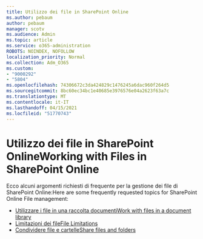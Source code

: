 ```yaml
---
title: Utilizzo dei file in SharePoint Online
ms.author: pebaum
author: pebaum
manager: scotv
ms.audience: Admin
ms.topic: article
ms.service: o365-administration
ROBOTS: NOINDEX, NOFOLLOW
localization_priority: Normal
ms.collection: Adm_O365
ms.custom:
- "9000292"
- "5804"
ms.openlocfilehash: 74306672c3da424829c1476245a6dac960f264d5
ms.sourcegitcommit: 8bc60ec34bc1e40685e3976576e04a2623f63a7c
ms.translationtype: MT
ms.contentlocale: it-IT
ms.lasthandoff: 04/15/2021
ms.locfileid: "51770743"
---
```

# <a name="working-with-files-in-sharepoint-online"></a><span data-ttu-id="16c0f-102">Utilizzo dei file in SharePoint Online</span><span class="sxs-lookup"><span data-stu-id="16c0f-102">Working with Files in SharePoint Online</span></span>

<span data-ttu-id="16c0f-103">Ecco alcuni argomenti richiesti di frequente per la gestione dei file di SharePoint Online:</span><span class="sxs-lookup"><span data-stu-id="16c0f-103">Here are some frequently requested topics for SharePoint Online File management:</span></span>

- [<span data-ttu-id="16c0f-104">Utilizzare i file in una raccolta documenti</span><span class="sxs-lookup"><span data-stu-id="16c0f-104">Work with files in a document library</span></span>](https://support.microsoft.com/office/a9d89171-1673-4892-9dd2-1ca52037dea2)
- [<span data-ttu-id="16c0f-105">Limitazioni dei file</span><span class="sxs-lookup"><span data-stu-id="16c0f-105">File Limitations</span></span>](https://support.office.com/article/invalid-file-names-and-file-types-in-onedrive-and-sharepoint-64883a5d-228e-48f5-b3d2-eb39e07630fa)
- [<span data-ttu-id="16c0f-106">Condividere file e cartelle</span><span class="sxs-lookup"><span data-stu-id="16c0f-106">Share files and folders</span></span>](https://support.office.com/article/share-sharepoint-files-or-folders-1fe37332-0f9a-4719-970e-d2578da4941c)
